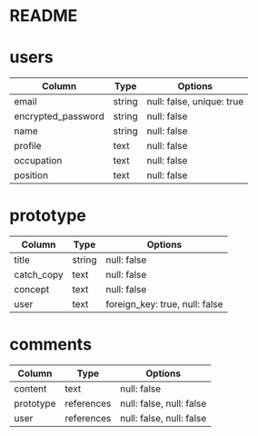 # README
# users

| Column | Type       | Options                   |
| ------ | ---------- | --------------------------|
| email  | string     | null: false, unique: true |
| encrypted_password  | string | null: false      |
| name                | string | null: false      |
| profile | text | null: false |
| occupation | text | null: false |
| position | text | null: false |



# prototype

| Column | Type       | Options                        |
| ------ | ---------- | ------------------------------ |
| title | string | null: false |
| catch_copy | text | null: false |
| concept | text | null: false |
| user | text | foreign_key: true, null: false |

# comments

| Column | Type       | Options                        |
| ------ | ---------- | ------------------------------ |
| content | text | null: false |
| prototype | references | null: false, null: false |
| user | references | null: false, null: false |
